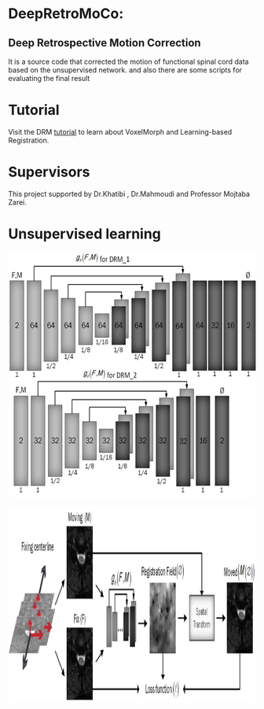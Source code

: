 # DeepRetroMoCo:
## Deep Retrospective Motion Correction 
It is a source code that corrected the motion of functional spinal cord data based on the unsupervised network. and also there are some scripts for evaluating the final result
# Tutorial
Visit the DRM [tutorial](https://colab.research.google.com/drive/1p4OBh2mz4aQ27463H8aBsg-B5L0oy9Ii) to learn about VoxelMorph and Learning-based Registration.
# Supervisors
This project supported by Dr.Khatibi , Dr.Mahmoudi and Professor Mojtaba Zarei.
# Unsupervised learning

<a href="url"><img src='https://github.com/mahdimplus/DeepRetroMoco/blob/main/Result/architecture/models.jpg?raw=true align="left"' height="500" width="800" ></a>

<a href="url"><img src='https://github.com/mahdimplus/DeepRetroMoco/blob/main/Result/architecture/architecture.jpg?raw=true' height="400" width="1200" ></a>
